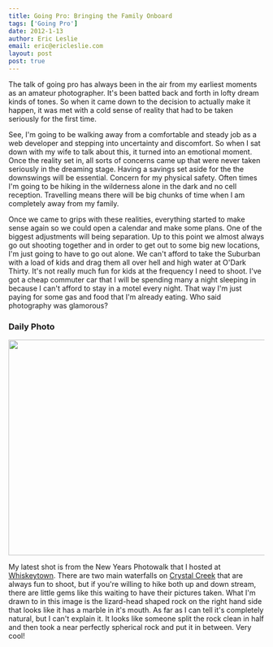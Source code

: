 ```yaml
---
title: Going Pro: Bringing the Family Onboard
tags: ['Going Pro']
date: 2012-1-13
author: Eric Leslie
email: eric@ericleslie.com
layout: post
post: true
---
```


The talk of going pro has always been in the air from my earliest moments as an amateur photographer. It's been batted back and forth in lofty dream kinds of tones. So when it came down to the decision to actually make it happen, it was met with a cold sense of reality that had to be taken seriously for the first time.

See, I'm going to be walking away from a comfortable and steady job as a web developer and stepping into uncertainty and discomfort. So when I sat down with my wife to talk about this, it turned into an emotional moment. Once the reality set in, all sorts of concerns came up that were never taken seriously in the dreaming stage. Having a savings set aside for the the downswings will be essential. Concern for my physical safety. Often times I'm going to be hiking in the wilderness alone in the dark and no cell reception. Travelling means there will be big chunks of time when I am completely away from my family.

Once we came to grips with these realities, everything started to make sense again so we could open a calendar and make some plans. One of the biggest adjustments will being separation. Up to this point we almost always go out shooting together and in order to get out to some big new locations, I'm just going to have to go out alone. We can't afford to take the Suburban with a load of kids and drag them all over hell and high water at O'Dark Thirty. It's not really much fun for kids at the frequency I need to shoot. I've got a cheap commuter car that I will be spending many a night sleeping in because I can't afford to stay in a motel every night. That way I'm just paying for some gas and food that I'm already eating. Who said photography was glamorous?

### Daily Photo
<a href="http://ericleslie.com/image/Crystal-Creek-(Unexpected-Visitor)"><img class="alignnone" title="Crystal Creek (Unexpected Visitor)" src="http://ericleslie.com/grab/Crystal-Creek-(Unexpected-Visitor)-M.jpg" alt="" width="640" height="425" /></a>

My latest shot is from the New Years Photowalk that I hosted at [Whiskeytown](http://ericleslie.com/images/whiskeytown). There are two main waterfalls on [Crystal Creek](http://ericleslie.com/images/crystal+creek) that are always fun to shoot, but if you're willing to hike both up and down stream, there are little gems like this waiting to have their pictures taken. What I'm drawn to in this image is the lizard-head shaped rock on the right hand side that looks like it has a marble in it's mouth. As far as I can tell it's completely natural, but I can't explain it. It looks like someone split the rock clean in half and then took a near perfectly spherical rock and put it in between. Very cool!